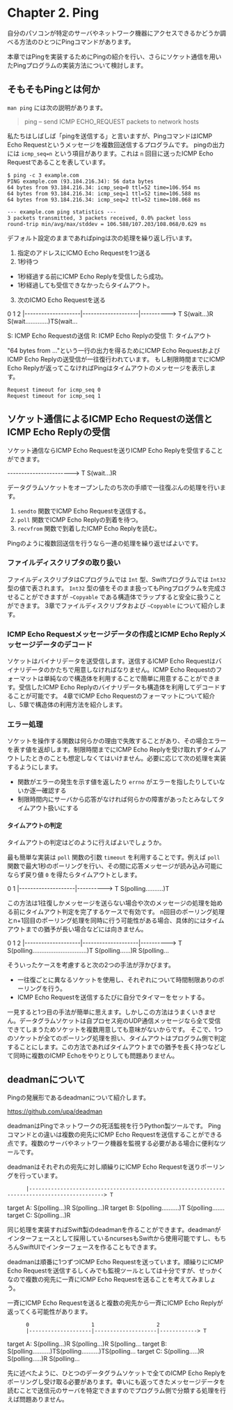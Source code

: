 # Chapter 2. Ping

自分のパソコンが特定のサーバやネットワーク機器にアクセスできるかどうか調べる方法のひとつにPingコマンドがあります。

本章ではPingを実装するためにPingの紹介を行い、さらにソケット通信を用いたPingプログラムの実装方法について検討します。

## そもそもPingとは何か

`man ping` には次の説明があります。

> ping – send ICMP ECHO_REQUEST packets to network hosts

私たちはしばしば「pingを送信する」と言いますが、PingコマンドはICMP Echo Requestというメッセージを複数回送信するプログラムです。
pingの出力には `icmp_seq=n` という項目があります。これは `n` 回目に送ったICMP Echo Requestであることを表しています。

```
$ ping -c 3 example.com
PING example.com (93.184.216.34): 56 data bytes
64 bytes from 93.184.216.34: icmp_seq=0 ttl=52 time=106.954 ms
64 bytes from 93.184.216.34: icmp_seq=1 ttl=52 time=106.588 ms
64 bytes from 93.184.216.34: icmp_seq=2 ttl=52 time=108.068 ms

--- example.com ping statistics ---
3 packets transmitted, 3 packets received, 0.0% packet loss
round-trip min/avg/max/stddev = 106.588/107.203/108.068/0.629 ms
```

デフォルト設定のままであればpingは次の処理を繰り返し行います。

1. 指定のアドレスにICMO Echo Requestを1つ送る
2. 1秒待つ
  - 1秒経過する前にICMP Echo Replyを受信したら成功。
  - 1秒経過しても受信できなかったらタイムアウト。
3. 次のICMO Echo Requestを送る

0                    1                    2
|--------------------|--------------------|----------> T
 S(wait...)R          S(wait.............)TS(wait...

S: ICMP Echo Requestの送信
R: ICMP Echo Replyの受信
T: タイムアウト

"64 bytes from ..."という一行の出力を得るためにICMP Echo RequestおよびICMP Echo Replyの送受信が一往復行われています。
もし制限時間までにICMP Echo Replyが返ってこなければPingはタイムアウトのメッセージを表示します。

```
Request timeout for icmp_seq 0
Request timeout for icmp_seq 1
```

## ソケット通信によるICMP Echo Requestの送信とICMP Echo Replyの受信

ソケット通信ならICMP Echo Requestを送りICMP Echo Replyを受信することができます。

-----------------------> T
 S(wait...)R

データグラムソケットをオープンしたのち次の手順で一往復ぶんの処理を行います。

1. `sendto` 関数でICMP Echo Requestを送信する。
2. `poll` 関数でICMP Echo Replyの到着を待つ。
3. `recvfrom` 関数で到着したICMP Echo Replyを読む。

Pingのように複数回送信を行うなら一連の処理を繰り返せばよいです。

### ファイルディスクリプタの取り扱い

ファイルディスクリプタはCプログラムでは `Int` 型、Swiftプログラムでは `Int32` 型の値で表されます。 `Int32` 型の値をそのまま扱ってもPingプログラムを完成させることができますが `~Copyable` である構造体でラップすると安全に扱うことができます。
3章でファイルディスクリプタおよび `~Copyable` について紹介します。

### ICMP Echo Requestメッセージデータの作成とICMP Echo Replyメッセージデータのデコード

ソケットはバイナリデータを送受信します。送信するICMP Echo Requestはバイナリデータのかたちで用意しなければなりません。ICMP Echo Requestのフォーマットは単純なので構造体を利用することで簡単に用意することができます。受信したICMP Echo Replyのバイナリデータも構造体を利用してデコードすることが可能です。
4章でICMP Echo Requestのフォーマットについて紹介し、5章で構造体の利用方法を紹介します。

### エラー処理

ソケットを操作する関数は何らかの理由で失敗することがあり、その場合エラーを表す値を返却します。制限時間までにICMP Echo Replyを受け取れずタイムアウトしたときのことも想定しなくてはいけません。必要に応じて次の処理を実装するようにします。

- 関数がエラーの発生を示す値を返したり `errno` がエラーを指したりしていないか逐一確認する
- 制限時間内にサーバから応答がなければ何らかの障害があったとみなしてタイムアウト扱いにする

#### タイムアウトの判定

タイムアウトの判定はどのように行えばよいでしょうか。

最も簡単な実装は `poll` 関数の引数 `timeout` を利用することです。例えば `poll` 関数で最大1秒のポーリングを行い、その間に応答メッセージが読み込み可能にならず戻り値 `0` を得たらタイムアウトとします。

0                    1
|--------------------|----------> T
 S(polling..........)T

この方法は1往復しかメッセージを送らない場合や次のメッセージの処理を始める前にタイムアウト判定を完了するケースで有効です。
n回目のポーリング処理とn+1回目のポーリング処理を同時に行う可能性がある場合、具体的にはタイムアウトまでの猶予が長い場合などには向きません。

0                    1                    2
|--------------------|--------------------|----------> T
 S(polling...............................)T
                      S(polling......)R
                                           S(polling...

そういったケースを考慮すると次の2つの手法が浮かびます。

- 一往復ごとに異なるソケットを使用し、それぞれについて時間制限ありのポーリングを行う。
- ICMP Echo Requestを送信するたびに自分でタイマーをセットする。

一見すると1つ目の手法が簡単に思えます。しかしこの方法はうまくいきません。データグラムソケットは自プロセス宛のUDP通信メッセージなら全て受信できてしまうためソケットを複数用意しても意味がないからです。
そこで、1つのソケットが全てのポーリング処理を担い、タイムアウトはプログラム側で判定することにします。この方法であればタイムアウトまでの猶予を長く持つなどして同時に複数のICMP Echoをやりとりしても問題ありません。

## deadmanについて

Pingの発展形であるdeadmanについて紹介します。

https://github.com/upa/deadman

deadmanはPingでネットワークの死活監視を行うPython製ツールです。
Pingコマンドとの違いは複数の宛先にICMP Echo Requestを送信することができる点です。複数のサーバやネットワーク機器を監視する必要がある場合に便利なツールです。

deadmanはそれぞれの宛先に対し順繰りにICMP Echo Requestを送りポーリングを行っています。

          |----------------------------------------------------------------------------------------------> T
target A:  S(polling...)R                                                  S(polling...)R
target B:                S(polling..........)T                                           S(polling.......
target C:                                     S(polling...)R

同じ処理を実装すればSwift製のdeadmanを作ることができます。deadmanがインターフェースとして採用しているncursesもSwiftから使用可能ですし、もちろんSwiftUIでインターフェースを作ることもできます。

deadmanは順番に1つずつICMP Echo Requestを送っています。順繰りにICMP Echo Requestを送信するしくみでも監視ツールとしては十分ですが、せっかくなので複数の宛先に一斉にICMP Echo Requestを送ることを考えてみましょう。

一斉にICMP Echo Requestを送ると複数の宛先から一斉にICMP Echo Replyが返ってくる可能性があります。

          0                    1                    2
          |--------------------|--------------------|------------> T
target A:  S(polling...)R       S(polling...)R       S(polling...
target B:  S(polling..........)TS(polling..........)TS(polling...
target C:  S(polling.....)R     S(polling.....)R     S(polling...

先に述べたように、ひとつのデータグラムソケットで全てのICMP Echo Replyをポーリングし受け取る必要があります。幸いにも返ってきたメッセージデータを読むことで送信元のサーバを特定できますのでプログラム側で分類する処理を行えば問題ありません。
